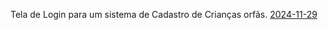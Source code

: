 
Tela de Login para um sistema de Cadastro de Crianças orfãs.
[2024-11-29](https://github.com/user-attachments/assets/1f164555-aa2c-4aec-8a87-1b3fb8f90628)
